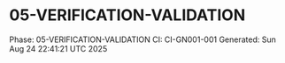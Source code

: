 # 05-VERIFICATION-VALIDATION
Phase: 05-VERIFICATION-VALIDATION
CI: CI-GN001-001
Generated: Sun Aug 24 22:41:21 UTC 2025
